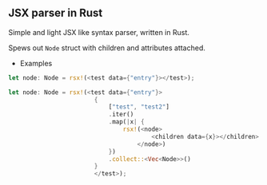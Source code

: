 ## JSX parser in Rust


Simple and light JSX like syntax parser, written in Rust.

Spews out `Node` struct with children and attributes attached.



* Examples 

```Rust
let node: Node = rsx!(<test data={"entry"}></test>);

```



```Rust
let node: Node = rsx!(<test data={"entry"}>
                        {
                            ["test", "test2"]
                            .iter()
                            .map(|x| {
                                rsx!(<node>
                                        <children data={x}></children>
                                    </node>)
                            })
                            .collect::<Vec<Node>>()
                        }
                        </test>);

```
